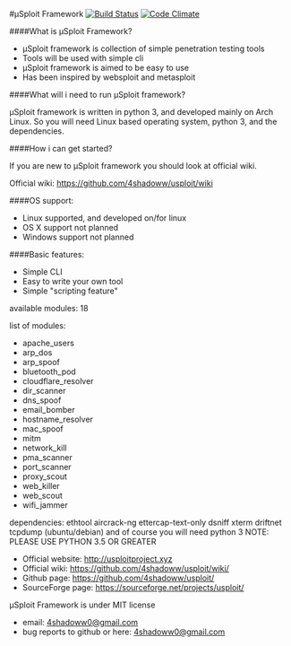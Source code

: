 #µSploit Framework [![Build Status](https://travis-ci.org/4shadoww/usploit.svg?branch=master)](https://travis-ci.org/4shadoww/usploit) [![Code Climate](https://codeclimate.com/github/4shadoww/usploit/badges/gpa.svg)](https://codeclimate.com/github/4shadoww/usploit)


####What is µSploit Framework?

* µSploit framework is collection of simple penetration testing tools
* Tools will be used with simple cli
* µSploit framework is aimed to be easy to use
* Has been inspired by websploit and metasploit


####What will i need to run µSploit framework?

µSploit framework is written in python 3, and developed mainly on Arch Linux.
So you will need Linux based operating system, python 3, and the dependencies.

####How i can get started?

If you are new to µSploit framework you should look at official wiki.

Official wiki: https://github.com/4shadoww/usploit/wiki


####OS support:

* Linux       supported, and developed on/for linux
* OS X        support not planned
* Windows     support not planned

####Basic features:

* Simple CLI
* Easy to write your own tool
* Simple "scripting feature"

available modules: 18

list of modules:

* apache_users
* arp_dos
* arp_spoof
* bluetooth_pod
* cloudflare_resolver
* dir_scanner
* dns_spoof
* email_bomber
* hostname_resolver
* mac_spoof
* mitm
* network_kill
* pma_scanner
* port_scanner
* proxy_scout
* web_killer
* web_scout
* wifi_jammer

dependencies: ethtool aircrack-ng ettercap-text-only dsniff xterm driftnet tcpdump (ubuntu/debian) and of course you will need python 3
NOTE: PLEASE USE PYTHON 3.5 OR GREATER


* Official website: http://usploitproject.xyz
* Official wiki: https://github.com/4shadoww/usploit/wiki/
* Github page: https://github.com/4shadoww/usploit/
* SourceForge page: https://sourceforge.net/projects/usploit/


µSploit Framework is under MIT license

* email: 4shadoww0@gmail.com
* bug reports to github or here: 4shadoww0@gmail.com

